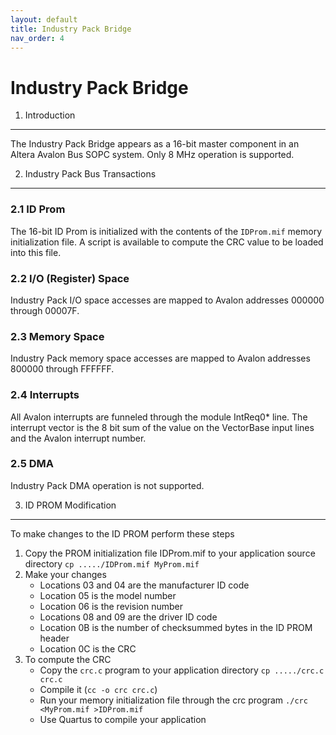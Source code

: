 ```yaml
---
layout: default
title: Industry Pack Bridge
nav_order: 4
---
```



Industry Pack Bridge
====================

1. Introduction
---------------

The Industry Pack Bridge appears as a 16-bit master component in an Altera Avalon Bus SOPC system. Only 8 MHz operation is supported.

2. Industry Pack Bus Transactions
---------------------------------

### 2.1 ID Prom

The 16-bit ID Prom is initialized with the contents of the `IDProm.mif` memory initialization file. A script is available to compute the CRC value to be loaded into this file.

### 2.2 I/O (Register) Space

Industry Pack I/O space accesses are mapped to Avalon addresses 000000 through 00007F.

### 2.3 Memory Space

Industry Pack memory space accesses are mapped to Avalon addresses 800000 through FFFFFF.

### 2.4 Interrupts

All Avalon interrupts are funneled through the module IntReq0\* line. The interrupt vector is the 8 bit sum of the value on the VectorBase input lines and the Avalon interrupt number.

### 2.5 DMA

Industry Pack DMA operation is not supported.

3. ID PROM Modification
-----------------------

To make changes to the ID PROM perform these steps

1. Copy the PROM initialization file IDProm.mif to your application source directory `cp ...../IDProm.mif MyProm.mif`
2. Make your changes 
    - Locations 03 and 04 are the manufacturer ID code
    - Location 05 is the model number
    - Location 06 is the revision number
    - Locations 08 and 09 are the driver ID code
    - Location 0B is the number of checksummed bytes in the ID PROM header
    - Location 0C is the CRC
3. To compute the CRC 
    - Copy the `crc.c` program to your application directory `cp ...../crc.c crc.c`
    - Compile it (`cc -o crc crc.c`)
    - Run your memory initialization file through the crc program `./crc <MyProm.mif >IDProm.mif`
    - Use Quartus to compile your application
